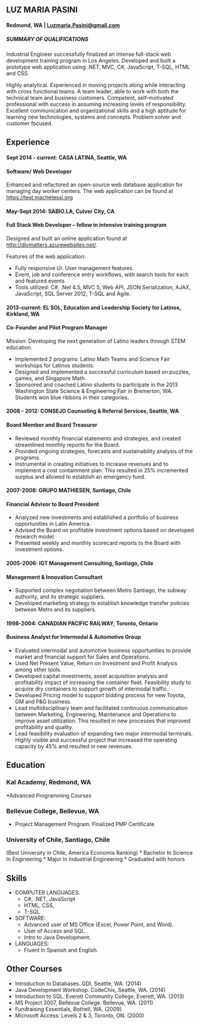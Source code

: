 ## LUZ MARIA PASINI
#### Redmond, WA | Luzmaria.Pasini@gmail.com

##### SUMMARY OF QUALIFICATIONS

Industrial Engineer successfully finalized an intense full-stack web development training program in Los Angeles. Developed and built a prototype web application using .NET, MVC, C#, JavaScript, T-SQL, HTML and CSS.

Highly analytical. Experienced in moving projects along while interacting with cross functional teams. A team leader, able to work with both the technical team and business customers. Competent, self-motivated professional with success in assuming increasing levels of responsibility.  Excellent communication and organizational skills and a high aptitude for learning new technologies, systems and concepts. Problem solver and customer focused.


Experience
---
#### Sept 2014 - current: CASA LATINA, Seattle, WA
#### Software/ Web Developer

Enhanced and refactored an open-source web database application for managing day worker centers. The web application can be found at https://test.machetessl.org

#### May-Sept  2014: SABIO.LA, Culver City, CA
#### Full Stack Web Developer – fellow in intensive training program

Designed and built an online application found at http://divmatters.azurewebsites.net/. 

Features of the web application:
 
* Fully responsive UI. User management features.
* Event, job and conference entry workflows, with search tools for each and featured events
* Tools utilized: C#, .Net 4.5, MVC 5, Web API, JSON Serialization, AJAX, JavaScript, SQL Server 2012, T-SQL and Agile.


#### 2013-current: EL SOL, Education and Leadership Society for Latinos, Kirkland, WA
#### Co-Founder and Pilot Program Manager

Mission: Developing the next generation of Latino leaders through STEM education.

* Implemented 2 programs: Latino Math Teams and Science Fair workshops for Latinos students.
* Designed and implemented a successful curriculum based on puzzles, games, and Singapore Math.
* Sponsored and coached Latino students to participate in the 2013 Washington State Science & Engineering Fair in Bremerton, WA. Students won blue ribbons in their categories.

<h4> 2008 - 2012: CONSEJO Counseling & Referral Services, Seattle, WA </h4>	
<h4> Board Member and Board Treasurer</h4>

* Reviewed monthly financial statements and strategies, and created streamlined monthly reports for the Board.
* Provided ongoing strategies, forecasts and sustainability analysis of the programs.
* Instrumental in creating initiatives to increase revenues and to implement a cost containment plan. This resulted in 25% incremented surplus and allowed to establish an emergency fund.

<h4> 2007-2008: GRUPO MATHIESEN, Santiago, Chile </h4>
<h4>Financial Advisor to Board President </h4>

* Analyzed new investments and established a portfolio of business opportunities in Latin America.
* Advised the Board on profitable investment options based on developed research model.
* Presented weekly and monthly scorecard reports to the Board with investment options.

<h4>2005-2006: IGT Management Consulting, Santiago, Chile </h4>
<h4> Management & Innovation Consultant </h4>

* Supported complex negotiation between Metro Santiago, the subway authority, and its strategic suppliers. 
* Developed marketing strategy to establish knowledge transfer policies between Metro and its suppliers.


<h4>1998-2004: CANADIAN PACIFIC RAILWAY, Toronto, Ontario</h4>
<h4> Business Analyst for Intermodal & Automotive Group </h4>

* Evaluated intermodal and automotive business opportunities to provide market and financial support for Sales and Operations. 
* Used Net Present Value, Return on Investment and Profit Analysis among other tools.
* Developed capital investments, asset acquisition analysis and profitability impact of increasing the container fleet. Feasibility study to acquire dry containers to support growth of intermodal traffic.
* Developed Pricing model to support bidding process for new Toyota, GM and P&G business.
* Lead multidisciplinary team and facilitated continuous communication between Marketing, Engineering, Maintenance and Operations to improve asset utilization. This resulted in new processes that improved profitability and quality.
* Lead feasibility evaluation of expanding two major intermodal terminals. Highly visible and successful project that increased the operating capacity by 45% and resulted in new revenues.


Education
---
<h3>Kal Academy, Redmond, WA</h3>
*Advanced Programming Courses

<h3>Bellevue College, Bellevue, WA </h3>

* Project Management Program. 	Finalized PMP Certificate	
		

<h3> University of Chile, Santiago, Chile </h3>
(Best University in Chile, America Economia Ranking)
* Bachelor In Science In Engineering 
* Major In Industrial Engineering	
* Graduated with honors	
		
Skills
---
* COMPUTER LANGUAGES:
    * C#, .NET, JavaScript
    * HTML, CSS,
    * T-SQL
* SOFTWARE:	
    * Advanced user of MS Office (Excel, Power Point, and Word).
    * User of Access and SQL. 
    * Intro to Java Development.
* LANGUAGES:
    * Fluent in Spanish and English.



Other Courses
---
* Introduction to Databases. GDI, Seattle, WA. (2014) 
* Java Development Workshop. CodeChix, Seattle, WA. (2014)
* Introduction to SQL. Everett Community College, Everett, WA. (2013)
* MS Project 2007, Bellevue College. Bellevue, WA. (2011)
* Fundraising Essentials, Bothell, WA. (2009)
* Microsoft Access: Levels 2 & 3, Toronto, ON. (2000)
